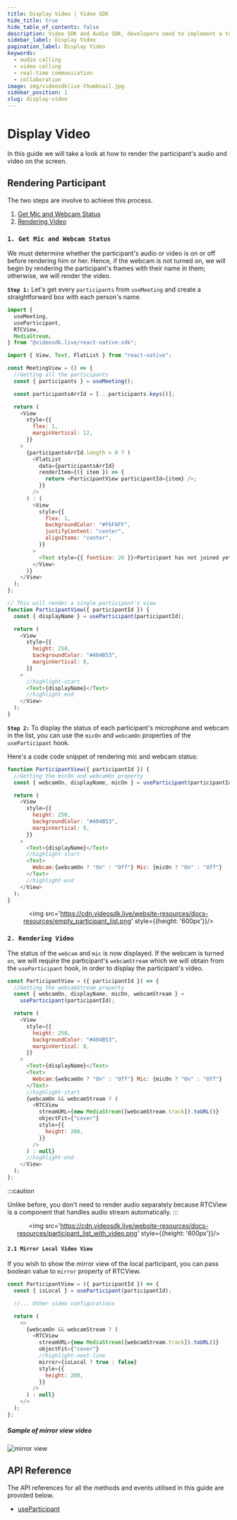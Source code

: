 ```yaml
---
title: Display Video | Video SDK
hide_title: true
hide_table_of_contents: false
description: Video SDK and Audio SDK, developers need to implement a token server. This requires efforts on both the front-end and backend.
sidebar_label: Display Video
pagination_label: Display Video
keywords:
  - audio calling
  - video calling
  - real-time communication
  - collaboration
image: img/videosdklive-thumbnail.jpg
sidebar_position: 1
slug: display-video
---
```


# Display Video

In this guide we will take a look at how to render the participant's audio and video on the screen.

## Rendering Participant

The two steps are involve to achieve this process.

1. [Get Mic and Webcam Status](#1-get-mic-and-webcam-status)
2. [Rendering Video](#2-rendering-video)

### `1. Get Mic and Webcam Status`

We must determine whether the participant's audio or video is on or off before rendering him or her. Hence, if the webcam is not turned on, we will begin by rendering the participant's frames with their name in them; otherwise, we will render the video.

**`Step 1:`** Let's get every `participants` from `useMeeting` and create a straightforward box with each person's name.

```js
import {
  useMeeting,
  useParticipant,
  RTCView,
  MediaStream,
} from "@videosdk.live/react-native-sdk";

import { View, Text, FlatList } from "react-native";

const MeetingView = () => {
  //Getting all the participants
  const { participants } = useMeeting();

  const participantsArrId = [...participants.keys()];

  return (
    <View
      style={{
        flex: 1,
        marginVertical: 12,
      }}
    >
      {participantsArrId.length > 0 ? (
        <FlatList
          data={participantsArrId}
          renderItem={({ item }) => {
            return <ParticipantView participantId={item} />;
          }}
        />
      ) : (
        <View
          style={{
            flex: 1,
            backgroundColor: "#F6F6FF",
            justifyContent: "center",
            alignItems: "center",
          }}
        >
          <Text style={{ fontSize: 20 }}>Participant has not joined yet</Text>
        </View>
      )}
    </View>
  );
};

// This will render a single participant's view
function ParticipantView({ participantId }) {
  const { displayName } = useParticipant(participantId);

  return (
    <View
      style={{
        height: 250,
        backgroundColor: "#404B53",
        marginVertical: 8,
      }}
    >
      //highlight-start
      <Text>{displayName}</Text>
      //highlight-end
    </View>
  );
}
```

**`Step 2:`** To display the status of each participant's microphone and webcam in the list, you can use the `micOn` and `webcamOn` properties of the `useParticipant` hook.

Here's a code code snippet of rendering mic and webcam status:

```js
function ParticipantView({ participantId }) {
  //Getting the micOn and webcamOn property
  const { webcamOn, displayName, micOn } = useParticipant(participantId);

  return (
    <View
      style={{
        height: 250,
        backgroundColor: "#404B53",
        marginVertical: 8,
      }}
    >
      <Text>{displayName}</Text>
      //highlight-start
      <Text>
        Webcam:{webcamOn ? "On" : "Off"} Mic: {micOn ? "On" : "Off"}
      </Text>
      //highlight-end
    </View>
  );
}
```

<center>

<img src='https://cdn.videosdk.live/website-resources/docs-resources/empty_participant_list.png' style={{height: '600px'}}/>

</center>

### `2. Rendering Video`

The status of the `webcam` and `mic` is now displayed. If the webcam is turned `on`, we will require the participant's `webcamStream` which we will obtain from the `useParticipant` hook, in order to display the participant's video.

```js
const ParticipantView = ({ participantId }) => {
  //Getting the webcamStream property
  const { webcamOn, displayName, micOn, webcamStream } =
    useParticipant(participantId);

  return (
    <View
      style={{
        height: 250,
        backgroundColor: "#404B53",
        marginVertical: 8,
      }}
    >
      <Text>{displayName}</Text>
      <Text>
        Webcam:{webcamOn ? "On" : "Off"} Mic: {micOn ? "On" : "Off"}
      </Text>
      //highlight-start
      {webcamOn && webcamStream ? (
        <RTCView
          streamURL={new MediaStream([webcamStream.track]).toURL()}
          objectFit={"cover"}
          style={{
            height: 200,
          }}
        />
      ) : null}
      //highlight-end
    </View>
  );
};
```

:::caution

Unlike before, you don't need to render audio separately because RTCView is a component that handles audio stream automatically.
:::

<center>

<img src='https://cdn.videosdk.live/website-resources/docs-resources/participant_list_with_video.png' style={{height: '600px'}}/>

</center>

#### `2.1 Mirror Local Video View`

If you wish to show the mirror view of the local participant, you can pass boolean value to `mirror` property of RTCView.

```js
const ParticipantView = ({ participantId }) => {
  const { isLocal } = useParticipant(participantId);

  //... Other video configurations

  return (
    <>
      {webcamOn && webcamStream ? (
        <RTCView
          streamURL={new MediaStream([webcamStream.track]).toURL()}
          objectFit={"cover"}
          //highlight-next-line
          mirror={isLocal ? true : false}
          style={{
            height: 200,
          }}
        />
      ) : null}
    </>
  );
};
```

##### Sample of mirror view video

![mirror view](/img/mirror-view.jpg)

## API Reference

The API references for all the methods and events utilised in this guide are provided below.

- [useParticipant](/react/api/sdk-reference/use-participant/properties)
